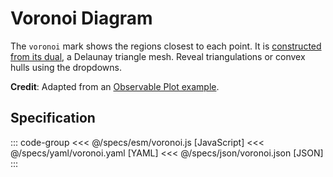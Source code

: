 <script setup>
  import { reset } from '@uwdata/vgplot';
  reset();
</script>

# Voronoi Diagram

The `voronoi` mark shows the regions closest to each point.
It is [constructed from its dual](https://observablehq.com/@mbostock/the-delaunays-dual), a Delaunay triangle mesh.
Reveal triangulations or convex hulls using the dropdowns.


<Example spec="/specs/yaml/voronoi.yaml" />

**Credit**: Adapted from an [Observable Plot example](https://observablehq.com/@observablehq/plot-voronoi-scatterplot).

## Specification

::: code-group
<<< @/specs/esm/voronoi.js [JavaScript]
<<< @/specs/yaml/voronoi.yaml [YAML]
<<< @/specs/json/voronoi.json [JSON]
:::
